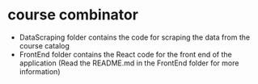 <!-- # plagiarism-checker -->

# course combinator

-   DataScraping folder contains the code for scraping the data from the course catalog
-   FrontEnd folder contains the React code for the front end of the application
    (Read the README.md in the FrontEnd folder for more information)
